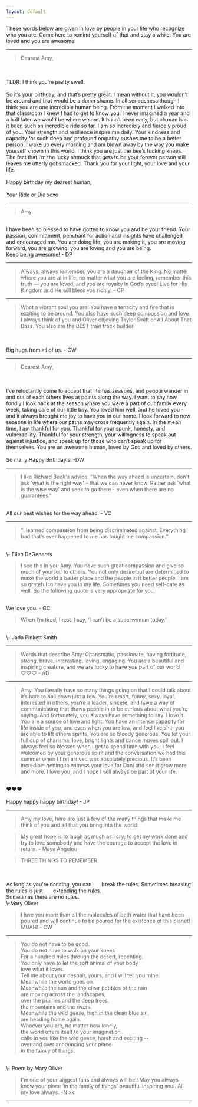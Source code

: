 ```yaml
---
layout: default
---
```


These words below are given in love by people in your life who recognize who you are.  Come here to remind yourself of that and stay a while.  You are loved and you are awesome!

* * *

>Dearest Amy,
<br>
<br>
TLDR: I think you’re pretty swell.
<br>
<br>
So it’s your birthday, and that’s pretty great. I mean without it, you wouldn’t be around and that would be a damn shame. In all seriousness though I think you are one incredible human being. From the moment I walked into that classroom I knew I had to get to know you. I never imagined a year and a half later we would be where we are. It hasn’t been easy, but oh man has it been such an incredible ride so far. I am so incredibly and fiercely proud of you. Your strength and resilience inspire me daily. Your kindness and capacity for such deep and profound empathy pushes me to be a better person. I wake up every morning and am blown away by the way you make yourself known in this world. I think you are just the bee’s fucking knees. The fact that I’m the lucky shmuck that gets to be your forever person still leaves me utterly gobsmacked. Thank you for your light, your love and your life.
<br>
<br>
Happy birthday my dearest human,
<br>
<br>
Your Ride or Die xoxo

* * *

>Amy.  
<br>
I have been so blessed to have gotten to know you and be your friend.  Your passion, committment, penchant for action and insights have challenged and encouraged me.  You are doing life, you are making it, you are moving forward, you are growing, you are loving and you are being.  
<br>
Keep being awesome! - DP

* * *

>Always, always remember, you are a daughter of the King. No matter where you are at in life, no matter what you are feeling, remember this truth — you are loved, and you are royalty in God’s eyes! Live for His Kingdom and He will bless you richly. - CP

* * *

>What a vibrant soul you are! You have a tenacity and fire that is exciting to be around. You also have such deep compassion and love. I always think of you and Oliver enjoying Taylor Swift or All About That Bass. You also are the BEST train track builder!
<br>
<br>
Big hugs from all of us. - CW

* * *

>Dearest Amy,
<br>
<br>
I’ve reluctantly come to accept that life has seasons, and people wander in and out of each others lives at points along the way. I want to say how fondly I look back at the season where you were a part of our family every week, taking care of our little boy. You loved him well, and he loved you - and it always brought me joy to have you in our home. I look forward to new seasons in life where our paths may cross frequently again. In the mean time, I am thankful for you. Thankful for your spunk, honesty, and vulnerability. Thankful for your strength, your willingness to speak out against injustice, and speak up for those who can’t speak up for themselves. You are an awesome human, loved by God and loved by others.
<br>
<br>
So many Happy Birthday’s. -DW

* * *

>I like Richard Beck's advice.  "When the way ahead is uncertain, don't ask 'what is the right way' - that we can never know.  Rather ask 'what is the wise way' and seek to go there - even when there are no guarantees."  
<br>
All our best wishes for the way ahead. - VC

* * *

>“I learned compassion from being discriminated against. Everything bad that’s ever happened to me has taught me compassion.”
<br>
\- Ellen DeGeneres

>I see this in you Amy.  You have such great compassion and give so much of yourself to others.  You not only desire but are determined to make the world a better place and the people in it better people.  I am so grateful to have you in my life.  Sometimes you need self-care as well.  So the following quote is very appropriate for you.  
<br>
We love you.  - GC

>When I’m tired, I rest. I say, ‘I can’t be a superwoman today.’
<br>
\- Jada Pinkett Smith

* * *

>Words that describe Amy:  Charismatic, passionate, having fortitude, strong, brave, interesting, loving, engaging. You are a beautiful and inspiring creature, and we are lucky to have you part of our world  ♡♡♡ - AD

* * *

>Amy.
You literally have so many things going on that I could talk about it’s hard to nail down just a few. You’re smart, funny, sexy, loyal, interested in others, you’re a leader, sincere, and have a way of communicating that draws people in to be curious about what you’re saying. And fortunately, you always have something to say. I love it. You are a source of love and light. You have an intense capacity for life inside of you, and even when you are low, and feel like shit, you are able to lift others spirits. You are so bloody generous. You let your full cup of charisma, love, bright lights and dance moves spill out.  I always feel so blessed when I get to spend time with you; I feel welcomed by your generous spirit and the conversation we had this summer when I first arrived was absolutely precious. It’s been incredible getting to witness your love for Dani and see it grow more and more. I love you, and I hope I will always be part of your life.
<br>
❤️❤️❤️
<br>
<br>
Happy happy happy birthday! - JP

* * *

>Amy my love, here are just a few of the many things that make me think of you and all that you bring into the world:

>My great hope is to laugh as much as I cry; to get my work done and try to love somebody and have the courage to accept the love in return.  - Maya Angelou

>THREE THINGS TO REMEMBER
<br>
<br>
As long as you're dancing, you can  
&nbsp;&nbsp;&nbsp;&nbsp;&nbsp;&nbsp;break the rules.  
Sometimes breaking the rules is just  
&nbsp;&nbsp;&nbsp;&nbsp;&nbsp;&nbsp;extending the rules.  
<br>
Sometimes there are no rules.  
<br>
\-Mary Oliver

<blockquote class="imgur-embed-pub" lang="en" data-id="a/4HOOV"><a href="//imgur.com/4HOOV"></a></blockquote><script async src="//s.imgur.com/min/embed.js" charset="utf-8"></script>

>I love you more than all the molecules of bath water that have been poured and will continue to be poured for the existence of this planet!
MUAH! - CW

* * *

>You do not have to be good.  
You do not have to walk on your knees  
For a hundred miles through the desert, repenting.  
You only have to let the soft animal of your body  
love what it loves.  
Tell me about your despair, yours, and I will tell you mine.  
Meanwhile the world goes on.  
Meanwhile the sun and the clear pebbles of the rain  
are moving across the landscapes,  
over the prairies and the deep trees,  
the mountains and the rivers.  
Meanwhile the wild geese, high in the clean blue air,  
are heading home again.  
Whoever you are, no matter how lonely,  
the world offers itself to your imagination,  
calls to you like the wild geese, harsh and exciting --  
over and over announcing your place  
in the family of things.  
<br>
\- Poem by Mary Oliver

>I'm one of your biggest fans and always will be!! May you always know your place 'in the family of things' beautiful inspiring soul. All my love always. -N xx



* * *

<br>
